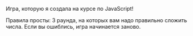 Игра, которую я создала на курсе по JavaScript!

Правила просты: 3 раунда, на которых вам надо правильно сложить числа. Если вы ошиблись, игра начинается заново.

